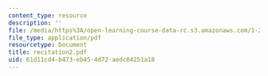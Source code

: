```yaml
---
content_type: resource
description: ''
file: /media/https%3A/open-learning-course-data-rc.s3.amazonaws.com/1-224j-carrier-systems-fall-2003/61d11cd4b473eb454d72aedc04251a18_recitation2.pdf
file_type: application/pdf
resourcetype: Document
title: recitation2.pdf
uid: 61d11cd4-b473-eb45-4d72-aedc04251a18
---
```

